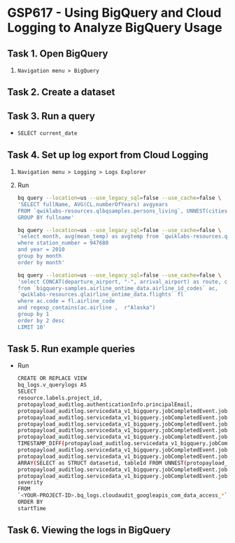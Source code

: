 # GSP617 - Using BigQuery and Cloud Logging to Analyze BigQuery Usage

## Task 1. Open BigQuery

1. `Navigation menu > BigQuery`

## Task 2. Create a dataset

## Task 3. Run a query

- `SELECT current_date`

## Task 4. Set up log export from Cloud Logging

1. `Navigation menu > Logging > Logs Explorer`
2. Run

   ```bash
   bq query --location=us --use_legacy_sql=false --use_cache=false \
   'SELECT fullName, AVG(CL.numberOfYears) avgyears
   FROM `qwiklabs-resources.qlbqsamples.persons_living`, UNNEST(citiesLived) as CL
   GROUP BY fullname'
   ```

   ```bash
   bq query --location=us --use_legacy_sql=false --use_cache=false \
   'select month, avg(mean_temp) as avgtemp from `qwiklabs-resources.qlweather_geo.gsod`
   where station_number = 947680
   and year = 2010
   group by month
   order by month'
   ```

   ```bash
   bq query --location=us --use_legacy_sql=false --use_cache=false \
   'select CONCAT(departure_airport, "-", arrival_airport) as route, count(*) as numberflights
   from `bigquery-samples.airline_ontime_data.airline_id_codes` ac,
   `qwiklabs-resources.qlairline_ontime_data.flights` fl
   where ac.code = fl.airline_code
   and regexp_contains(ac.airline ,  r"Alaska")
   group by 1
   order by 2 desc
   LIMIT 10'
   ```

## Task 5. Run example queries

- Run

  ```bash
  CREATE OR REPLACE VIEW
  bq_logs.v_querylogs AS
  SELECT
  resource.labels.project_id,
  protopayload_auditlog.authenticationInfo.principalEmail,
  protopayload_auditlog.servicedata_v1_bigquery.jobCompletedEvent.job.jobConfiguration.query.query,
  protopayload_auditlog.servicedata_v1_bigquery.jobCompletedEvent.job.jobConfiguration.query.statementType,
  protopayload_auditlog.servicedata_v1_bigquery.jobCompletedEvent.job.jobStatus.error.message,
  protopayload_auditlog.servicedata_v1_bigquery.jobCompletedEvent.job.jobStatistics.startTime,
  protopayload_auditlog.servicedata_v1_bigquery.jobCompletedEvent.job.jobStatistics.endTime,
  TIMESTAMP_DIFF(protopayload_auditlog.servicedata_v1_bigquery.jobCompletedEvent.job.jobStatistics.endTime,           protopayload_auditlog.servicedata_v1_bigquery.jobCompletedEvent.job.jobStatistics.startTime, MILLISECOND)/1000 AS run_seconds,
  protopayload_auditlog.servicedata_v1_bigquery.jobCompletedEvent.job.jobStatistics.totalProcessedBytes,
  protopayload_auditlog.servicedata_v1_bigquery.jobCompletedEvent.job.jobStatistics.totalSlotMs,
  ARRAY(SELECT as STRUCT datasetid, tableId FROM UNNEST(protopayload_auditlog.servicedata_v1_bigquery.jobCompletedEvent.job.jobStatistics.referencedTables)) as tables_ref,
  protopayload_auditlog.servicedata_v1_bigquery.jobCompletedEvent.job.jobStatistics.totalTablesProcessed,
  protopayload_auditlog.servicedata_v1_bigquery.jobCompletedEvent.job.jobStatistics.queryOutputRowCount,
  severity
  FROM
  `<YOUR-PROJECT-ID>.bq_logs.cloudaudit_googleapis_com_data_access_*`
  ORDER BY
  startTime
  ```

## Task 6. Viewing the logs in BigQuery
